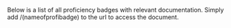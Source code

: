 Below is a list of all proficiency badges with relevant documentation. Simply add /(nameofprofibadge) to the url to access the document.
